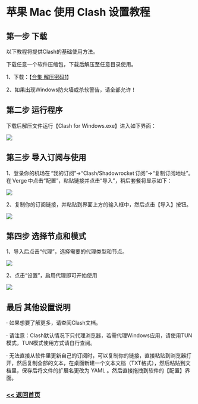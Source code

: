 # 苹果 Mac 使用 Clash 设置教程

## 第一步 下载

以下教程将提供Clash的基础使用方法。

下载任意一个软件压缩包，下载后解压至任意目录使用。

1、下载：【[合集 解压密码1](https://pan.quark.cn/s/efb2c8b64b63)】

2、如果出现Windows防火墙或杀软警告，请全部允许！

## 第二步 运行程序

下载后解压文件运行【Clash for Windows.exe】进入如下界面：

![](https://i.postimg.cc/NM2n754w/01.webp)

## 第三步 导入订阅与使用

1、登录你的机场在 “我的订阅”→“Clash/Shadowrocket 订阅”→“复制订阅地址”。在 Verge 中点击“配置”，粘贴链接并点击“导入”，稍后套餐将显示如下：

![](https://i.postimg.cc/0jgBtPWk/2.webp)

2、复制你的订阅链接，并粘贴到界面上方的输入框中，然后点击【导入】按钮。

![](https://i.postimg.cc/903nxC8D/4.webp)

## 第四步 选择节点和模式

1、导入后点击“代理”，选择需要的代理类型和节点。

![](https://i.postimg.cc/KjXH9xqk/5.webp)

2、点击“设置”，启用代理即可开始使用

![](https://i.postimg.cc/FztBPNWS/6.webp)


## 最后 其他设置说明

· 如果想要了解更多，请查阅Clash文档。

· 请注意：Clash默认情况下只代理浏览器，若需代理Windows应用，请使用TUN模式，TUN模式使用方式请自行查阅。

· 无法直接从软件里更新自己的订阅时，可以复制你的链接，直接粘贴到浏览器打开，然后复制全部的文本，在桌面新建一个文本文档（TXT格式），然后粘贴到文档里，保存后将文件的扩展名更改为 YAML 。然后直接拖拽到软件的【配置】界面。

### [<< 返回首页](https://github.com/iosrjk/xhj/)
